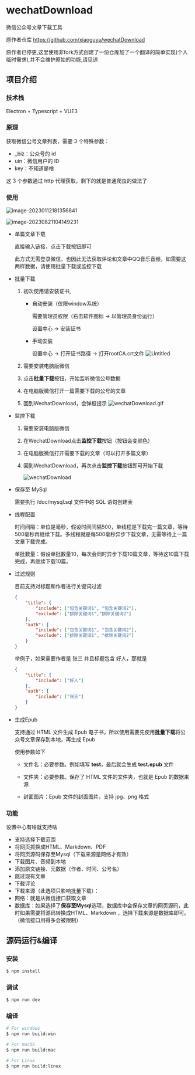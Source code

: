 # wechatDownload

微信公众号文章下载工具

原作者仓库 https://github.com/xiaoguyu/wechatDownload

原作者已停更,这里使用非fork方式创建了一份仓库加了一个翻译的简单实现(个人临时需求),并不会维护原始的功能,请见谅


## 项目介绍

### 技术栈

Electron + Typescript + VUE3

### 原理

获取微信公号文章列表，需要 3 个特殊参数：

- \_biz：公众号的 id
- uin：微信用户的 ID
- key：不知道是啥

这 3 个参数通过 http 代理获取，剩下的就是普通爬虫的做法了

### 使用

![image-20230112181356841](doc/imgages/main.jpg)

![image-20230821104149231](doc/imgages/setting.jpg)

- 单篇文章下载

  直接输入链接，点击下载按钮即可

  此方式无需登录微信，也因此无法获取评论和文章中QQ音乐音频，如需要这两样数据，请使用批量下载或监控下载

- 批量下载

  1. 初次使用请安装证书,

      - 自动安装（仅限window系统）

        需要管理员权限（右击软件图标 -> 以管理员身份运行）

        设置中心 → 安装证书

      - 手动安装

        设置中心 → 打开证书路径 → 打开rootCA.crt文件
        ![Untitled](doc/imgages/ca.png)

  2. 需要安装电脑版微信

  3. 点击**批量下载**按钮，开始监听微信公号数据

  4. 在电脑版微信打开一篇需要下载的公号的文章

  5. 回到WechatDownload，会弹框提示
      ![wechatDownload.gif](doc/imgages/batch.gif)

- 监控下载

  1. 需要安装电脑版微信

  2. 在WechatDownload点击**监控下载**按钮（按钮会变颜色）

  3. 在电脑版微信打开需要下载的文章（可以打开多篇文章）

  4. 回到WechatDownload，再次点击**监控下载**按钮即可开始下载

     ![wechatDownload](doc/imgages/monitoring.gif)

- 保存至 MySql

  需要执行 /doc/mysql.sql 文件中的 SQL 语句创建表

- 线程配置

  时间间隔：单位是毫秒，假设时间间隔500，单线程是下载完一篇文章，等待500毫秒再继续下载。多线程就是每500毫秒异步下载文章，无需等待上一篇文章下载完成。

  单批数量：假设单批数量10，每次会同时异步下载10篇文章，等待这10篇下载完成，再继续下载10篇。

- 过滤规则

  目前支持对标题和作者进行关键词过滤

  ```json
  {
      "title": {
          "include": ["包含关键词1", "包含关键词2"],
          "exclude": ["排除关键词1","排除关键词2"]
      },
      "auth": {
          "include": ["包含关键词1", "包含关键词2"],
          "exclude": ["排除关键词1", "排除关键词2"]
      }
  }
  ```

  举例子，如果需要作者是 张三 并且标题包含 好人，那就是

  ```json
  {
      "title": {
          "include": ["好人"]
      },
      "auth": {
          "include": ["张三"]
      }
  }
  ```

- 生成Epub

  支持通过 HTML 文件生成 Epub 电子书，所以使用需要先使用**批量下载**将公众号文章保存到本地，再生成 Epub

  使用参数如下

  - 文件名：必要参数。例如填写 **test**，最后就会生成 **test.epub** 文件

  - 文件夹：必要参数。保存了 HTML 文件的文件夹，也就是 Epub 的数据来源
  - 封面图片：Epub 文件的封面图片，支持 jpg、png 格式

### 功能

设置中心有啥就支持啥

- 支持选择下载范围
- 将网页抓换成HTML、Markdown、PDF
- 将网页源码保存至Mysql（下载来源是网络才有效）
- 下载图片、音频到本地
- 添加原文链接、元数据（作者、时间、公号名）
- 跳过现有文章
- 下载评论
- 下载来源（此选项只影响批量下载）：
- 网络：就是从微信接口获取文章
- 数据库：如果选择了**保存至Mysql**选项，数据库中会保存文章的网页源码，此时如果需要将源码转换成HTML、Markdown ，选择下载来源是数据库即可。（微信接口用得多会被限制）

## 源码运行&编译

### 安装

```bash
$ npm install
```

### 调试

```bash
$ npm run dev
```

### 编译

```bash
# For windows
$ npm run build:win

# For macOS
$ npm run build:mac

# For Linux
$ npm run build:linux
```

[//]: # (## 特别感谢)

[//]: # ()
[//]: # ([![]&#40;https://resources.jetbrains.com/storage/products/company/brand/logos/jb_beam.svg&#41;]&#40;https://www.jetbrains.com/?from=wechatDownload&#41;)

[//]: # ()
[//]: # (感谢 [JetBrains]&#40;https://www.jetbrains.com/?from=wechatDownload&#41; 提供的开源开发许可证)
